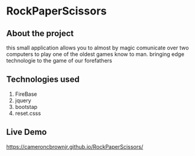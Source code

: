# RockPaperScissors

## About the project
this small application allows you to almost by magic comunicate over two computers to play one of the oldest games know to man. bringing edge technologie to the game of our forefathers

## Technologies used

1. FireBase
2. jquery
3. bootstap
4. reset.csss

## Live Demo

https://cameroncbrownjr.github.io/RockPaperScissors/